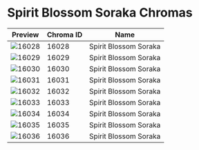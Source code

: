 # Spirit Blossom Soraka Chromas

| Preview | Chroma ID | Name |
|---------|-----------|------|
| ![16028](https://raw.communitydragon.org/latest/plugins/rcp-be-lol-game-data/global/default/v1/champion-chroma-images/16/16028.png) | 16028 | Spirit Blossom Soraka |
| ![16029](https://raw.communitydragon.org/latest/plugins/rcp-be-lol-game-data/global/default/v1/champion-chroma-images/16/16029.png) | 16029 | Spirit Blossom Soraka |
| ![16030](https://raw.communitydragon.org/latest/plugins/rcp-be-lol-game-data/global/default/v1/champion-chroma-images/16/16030.png) | 16030 | Spirit Blossom Soraka |
| ![16031](https://raw.communitydragon.org/latest/plugins/rcp-be-lol-game-data/global/default/v1/champion-chroma-images/16/16031.png) | 16031 | Spirit Blossom Soraka |
| ![16032](https://raw.communitydragon.org/latest/plugins/rcp-be-lol-game-data/global/default/v1/champion-chroma-images/16/16032.png) | 16032 | Spirit Blossom Soraka |
| ![16033](https://raw.communitydragon.org/latest/plugins/rcp-be-lol-game-data/global/default/v1/champion-chroma-images/16/16033.png) | 16033 | Spirit Blossom Soraka |
| ![16034](https://raw.communitydragon.org/latest/plugins/rcp-be-lol-game-data/global/default/v1/champion-chroma-images/16/16034.png) | 16034 | Spirit Blossom Soraka |
| ![16035](https://raw.communitydragon.org/latest/plugins/rcp-be-lol-game-data/global/default/v1/champion-chroma-images/16/16035.png) | 16035 | Spirit Blossom Soraka |
| ![16036](https://raw.communitydragon.org/latest/plugins/rcp-be-lol-game-data/global/default/v1/champion-chroma-images/16/16036.png) | 16036 | Spirit Blossom Soraka |